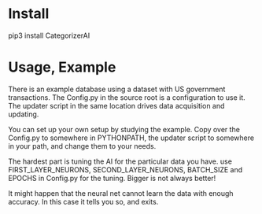 # Install

pip3 install CategorizerAI

# Usage, Example

There is an example database using a dataset with US government transactions.
The Config.py in the source root is a configuration to use it.
The updater script in the same location drives data acquisition and updating.

You can set up your own setup by studying the example. Copy over the Config.py
to somewhere in PYTHONPATH, the updater script to somewhere in your path,
and change them to your needs. 

The hardest part is tuning the AI for the particular data you have.
use FIRST_LAYER_NEURONS, SECOND_LAYER_NEURONS, BATCH_SIZE and EPOCHS in Config.py
for the tuning. Bigger is not always better!

It might happen that the neural net cannot learn the data with enough accuracy.
In this case it tells you so, and exits.
